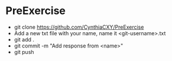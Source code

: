 # PreExercise

  *  git clone https://github.com/CynthiaCXY/PreExercise
  *  Add a new txt file with your name, name it \<git-username>.txt
  *  git add .
  *  git commit -m "Add response from \<name>"
  *  git push

  